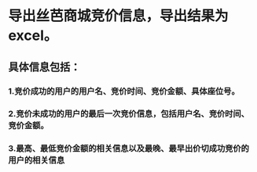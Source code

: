 # 导出丝芭商城竞价信息，导出结果为excel。
## 具体信息包括：
### 1.竞价成功的用户的用户名、竞价时间、竞价金额、具体座位号。
### 2.竞价未成功的用户的最后一次竞价信息，包括用户名、竞价时间、竞价金额。
### 3.最高、最低竞价金额的相关信息以及最晚、最早出价切成功竞价的用户的相关信息
